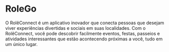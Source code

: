 # RoleGo
O RolêConnect é um aplicativo inovador que conecta pessoas que desejam viver experiências divertidas e sociais em suas localidades. Com o RolêConnect, você pode descobrir facilmente eventos, festas, passeios e atividades interessantes que estão acontecendo próximas a você, tudo em um único lugar.
